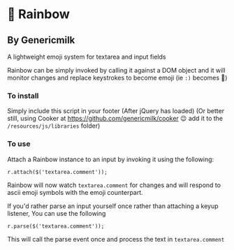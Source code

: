 # 🌈 Rainbow
## By Genericmilk

A lightweight emoji system for textarea and input fields

Rainbow can be simply invoked by calling it against a DOM object and it will monitor changes and replace keystrokes to become emoji (ie `:)` becomes 🙂)

### To install

Simply include this script in your footer (After jQuery has loaded) (Or better still, using Cooker at https://github.com/genericmilk/cooker 😉 add it to the `/resources/js/libraries` folder)

### To use
Attach a Rainbow instance to an input by invoking it using the following:
```
r.attach($('textarea.comment'));
```
Rainbow will now watch `textarea.comment` for changes and will respond to ascii emoji symbols with the emoji counterpart.

If you'd rather parse an input yourself once rather than attaching a keyup listener, You can use the following
```
r.parse($('textarea.comment'));
```
This will call the parse event once and process the text in `textarea.comment`
